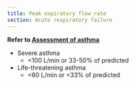 ```yaml
---
title: Peak expiratory flow rate
section: Acute respiratory failure
---
```


**Refer to [Assessment of asthma](../conditions/asthma)**

- Severe asthma
  - <100 L/min or 33-50% of predicted
- Life-threatening asthma
  - <60 L/min or <33% of predicted
